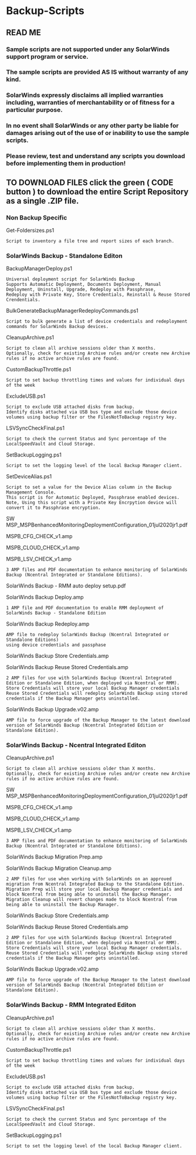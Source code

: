 # Backup-Scripts
## READ ME 

### Sample scripts are not supported under any SolarWinds support program or service.
### The sample scripts are provided AS IS without warranty of any kind.
### SolarWinds expressly disclaims all implied warranties including, warranties of merchantability or of fitness for a particular purpose. 
### In no event shall SolarWinds or any other party be liable for damages arising out of the use of or inability to use the sample scripts.

### Please review, test and understand any scripts you download before implementing them in production!

## TO DOWNLOAD FILES click the green ( CODE button ) to download the entire Script Repository as a single .ZIP file.

### Non Backup Specific ###

Get-Foldersizes.ps1

	Script to inventory a file tree and report sizes of each branch.

### SolarWinds Backup - Standalone Editon ###

BackupManagerDeploy.ps1

	Universal deployment script for SolarWinds Backup
	Supports Automatic Deployment, Documents Deployment, Manual Deployment, Uninstall, Upgrade, Redeploy with Passphrase,
	Redeploy with Private Key, Store Credentials, Reinstall & Reuse Stored Crendentials.

BulkGenerateBackupManagerRedeployCommands.ps1

	Script to bulk generate a list of device credentials and redeployment commands for SolarWinds Backup devices.

CleanupArchive.ps1

	Script to clean all archive sessions older than X months. 
	Optionally, check for existing Archive rules and/or create new Archive rules if no active archive rules are found.

CustomBackupThrottle.ps1
	
	Script to set backup throttling times and values for individual days of the week   

ExcludeUSB.ps1
	
	Script to exclude USB attached disks from backup.
	Identify disks attached via USB bus type and exclude those device volumes using backup filter or the FilesNotToBackup registry key.

LSVSyncCheckFinal.ps1

	Script to check the current Status and Sync percentage of the LocalSpeedVault and Cloud Storage.

SetBackupLogging.ps1

	Script to set the logging level of the local Backup Manager client.

SetDeviceAlias.ps1
	
	Script to set a value for the Device Alias column in the Backup Management Console.
	This script is for Automatic Deployed, Passphrase enabled devices.
	Note, Using this script with a Private Key Encrpytion device will convert it to Passphrase encryption.

SW MSP_MSPBenhancedMonitoringDeploymentConfiguration_01jul2020jr1.pdf

MSPB_CFG_CHECK_v1.amp

MSPB_CLOUD_CHECK_v1.amp

MSPB_LSV_CHECK_v1.amp

	3 AMP files and PDF documentation to enhance monitoring of SolarWinds Backup (Ncentral Integrated or Standalone Editions).
	
SolarWinds Backup - RMM auto deploy setup.pdf

SolarWinds Backup Deploy.amp

	1 AMP file and PDF documentation to enable RMM deployment of SolarWinds Backup - Standalone Edition

SolarWinds Backup Redeploy.amp

	AMP file to redeploy SolarWinds Backup (Ncentral Integrated or Standalone Editions) 
	using device credentials and passphase 

SolarWinds Backup Store Credentials.amp

SolarWinds Backup Reuse Stored Credentials.amp

	2 AMP files for use with SolarWinds Backup (Ncentral Integrated Edition or Standalone Edition, when deployed via Ncentral or RMM).
	Store Credentials will store your local Backup Manager credentials 
	Reuse Stored Credentials will redeploy SolarWinds Backup using stored credentials if the Backup Manager gets uninstalled. 

SolarWinds Backup Upgrade.v02.amp

	AMP file to force upgrade of the Backup Manager to the latest download version of SolarWinds Backup (Ncentral Integrated Edition or Standalone Edition).

### SolarWinds Backup - Ncentral Integrated Editon ###

CleanupArchive.ps1

	Script to clean all archive sessions older than X months. 
	Optionally, check for existing Archive rules and/or create new Archive rules if no active archive rules are found.

SW MSP_MSPBenhancedMonitoringDeploymentConfiguration_01jul2020jr1.pdf

MSPB_CFG_CHECK_v1.amp

MSPB_CLOUD_CHECK_v1.amp

MSPB_LSV_CHECK_v1.amp

	3 AMP files and PDF documentation to enhance monitoring of SolarWinds Backup (Ncentral Integrated or Standalone Editions).

SolarWinds Backup Migration Prep.amp

SolarWinds Backup Migration Cleanup.amp

	2 AMP files for use when working with SolarWinds on an approved migration from Ncentral Integrated Backup to the Standalone Edition.
	Migration Prep will store your local Backup Manager credentials and block Ncentral from being able to uninstall the Backup Manager. 
	Migration Cleanup will revert changes made to block Ncentral from being able to uninstall the Backup Manager. 

SolarWinds Backup Store Credentials.amp

SolarWinds Backup Reuse Stored Credentials.amp

	2 AMP files for use with SolarWinds Backup (Ncentral Integrated Edition or Standalone Edition, when deployed via Ncentral or RMM).
	Store Credentials will store your local Backup Manager credentials.
	Reuse Stored Credentials will redeploy SolarWinds Backup using stored credentials if the Backup Manager gets uninstalled. 

SolarWinds Backup Upgrade.v02.amp

	AMP file to force upgrade of the Backup Manager to the latest download version of SolarWinds Backup (Ncentral Integrated Edition or Standalone Edition).

### SolarWinds Backup - RMM Integrated Editon ###

CleanupArchive.ps1

	Script to clean all archive sessions older than X months. 
	Optionally, check for existing Archive rules and/or create new Archive rules if no active archive rules are found.

CustomBackupThrottle.ps1
	
	Script to set backup throttling times and values for individual days of the week   

ExcludeUSB.ps1
	
	Script to exclude USB attached disks from backup.
	Identify disks attached via USB bus type and exclude those device volumes using backup filter or the FilesNotToBackup registry key.

LSVSyncCheckFinal.ps1

	Script to check the current Status and Sync percentage of the LocalSpeedVault and Cloud Storage.

SetBackupLogging.ps1

	Script to set the logging level of the local Backup Manager client.






